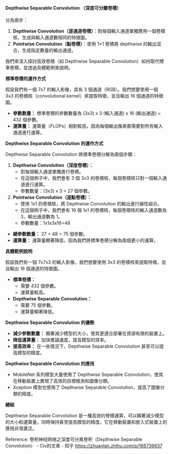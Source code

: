
#### Depthwise Separable Convolution （深度可分離卷積）

  分為兩步：
1. **Depthwise Convolution（逐通道卷積）**：對每個輸入通道單獨應用一個卷積核，生成與輸入通道數相同的特徵圖。
2. **Pointwise Convolution（點卷積）**：使用 1×1 卷積將 depthwise 的輸出混合，生成指定數量的輸出通道。


我們來深入探討高效卷積（如 Depthwise Separable Convolution）如何取代標準卷積，並透過具體範例來說明。

**標準卷積的運作方式**

假設我們有一個 7x7 的輸入影像，具有 3 個通道（RGB）。我們想要使用一個 3x3 的卷積核（convolutional kernel）來提取特徵，並且輸出 16 個通道的特徵圖。

- **參數數量：** 標準卷積的參數數量為 (3x3) x 3 (輸入通道) x 16 (輸出通道) = 432 個參數。
- **運算量：** 運算量（FLOPs）相對較高，因為每個輸出像素都需要對所有輸入通道進行運算。

**Depthwise Separable Convolution 的運作方式**

Depthwise Separable Convolution 將標準卷積分解為兩個步驟：

1. **Depthwise Convolution（深度卷積）：**
    - 對每個輸入通道單獨進行卷積。
    - 在這個例子中，我們會有 3 個 3x3 的卷積核，每個卷積核只對一個輸入通道進行運算。
    - 參數數量：(3x3) x 3 = 27 個參數。
2. **Pointwise Convolution（逐點卷積）：**
    - 使用 1x1 的卷積核，將 Depthwise Convolution 的輸出進行線性組合。
    - 在這個例子中，我們會有 16 個 1x1 的卷積核，每個卷積核的輸入通道數為 3，輸出通道數為 1。
    - 參數數量：1x1x3x16=48

- **總參數數量：** 27 + 48 = 75 個參數。
- **運算量：** 運算量顯著降低，因為我們將標準卷積分解為兩個更小的運算。

**具體範例說明**

假設我們有一個 7x7x3 的輸入影像，我們想要使用 3x3 的卷積核來提取特徵，並且輸出 16 個通道的特徵圖。

- **標準卷積：**
    - 需要 432 個參數。
    - 運算量較高。
- **Depthwise Separable Convolution：**
    - 需要 75 個參數。
    - 運算量顯著降低。

**Depthwise Separable Convolution 的優勢**

- **減少參數數量：** 顯著減少模型的大小，使其更適合部署在資源有限的裝置上。
- **降低運算量：** 加快推論速度，提高模型的效率。
- **提高效率：** 在一些情況下，Depthwise Separable Convolution 甚至可以提高模型的精度。

**Depthwise Separable Convolution 的應用**

- MobileNet 系列模型大量使用了 Depthwise Separable Convolution，使其在移動裝置上實現了高效的目標檢測和圖像分類。
- Xception 模型也使用了 Depthwise Separable Convolution，提高了圖像分類的精度。

**總結**

Depthwise Separable Convolution 是一種高效的卷積運算，可以顯著減少模型的大小和運算量，同時保持甚至提高模型的精度。它在移動裝置和嵌入式裝置上的應用非常廣泛。




Reference:
卷积神经网络之深度可分离卷积（Depthwise Separable Convolution） - Civ的文章 - 知乎
https://zhuanlan.zhihu.com/p/166736637